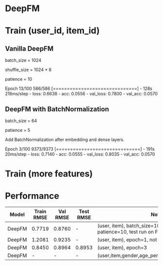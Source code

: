 # DeepFM



# Train (user_id, item_id)
## Vanilla DeepFM
batch_size = 1024

shuffle_size = 1024 * 8

patience = 10

Epoch 13/100
586/586 [==============================] - 128s 218ms/step - loss: 0.6638 - acc: 0.0556 - val_loss: 0.7800 - val_acc: 0.0570

## DeepFM with BatchNormalization
batch_size = 64

patience = 5

Add BatchNormalization after embedding and dense layers.


Epoch 3/100
9373/9373 [==============================] - 191s 20ms/step - loss: 0.7140 - acc: 0.0555 - val_loss: 0.8035 - val_acc: 0.0570


# Train (more features)

# Performance

|Model|Train RMSE|Val RMSE|Test RMSE|Note|
|---|-----|---|----|---|
|DeepFM|0.7719|0.8760|-|(user, item), batch_size=1024, epoch=3, patience=10, test run on FM instead of DeepFM|
|DeepFM|1.2081|0.9235|-|(user, item), epoch=1, not converge|
|DeepFM|0.8450|0.8964|0.8953|(user, item), epoch=3|
|DeepFM|-|-|-|(user,item,gender,age_period,occupation,zip_code)|

